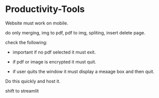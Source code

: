 # Productivity-Tools

Website must work on mobile.

do only merging, img to pdf, pdf to img, spliting, insert delete page.

check the following:

* important if no pdf selected it must exit.

* if pdf or image is encrypted it must quit.

* if user quits the window it must display a meaage box and then quit.

Do this quickly and host it.

shift to streamlit
